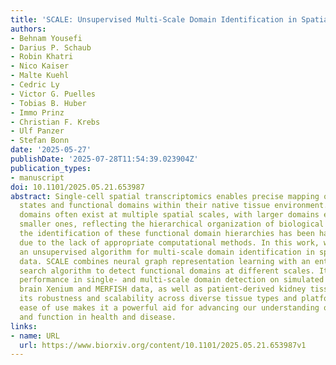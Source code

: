 ```yaml
---
title: 'SCALE: Unsupervised Multi-Scale Domain Identification in Spatial Omics Data'
authors:
- Behnam Yousefi
- Darius P. Schaub
- Robin Khatri
- Nico Kaiser
- Malte Kuehl
- Cedric Ly
- Victor G. Puelles
- Tobias B. Huber
- Immo Prinz
- Christian F. Krebs
- Ulf Panzer
- Stefan Bonn
date: '2025-05-27'
publishDate: '2025-07-28T11:54:39.023904Z'
publication_types:
- manuscript
doi: 10.1101/2025.05.21.653987
abstract: Single-cell spatial transcriptomics enables precise mapping of cellular
  states and functional domains within their native tissue environment. These functional
  domains often exist at multiple spatial scales, with larger domains encompassing
  smaller ones, reflecting the hierarchical organization of biological systems. However,
  the identification of these functional domain hierarchies has been hardly explored
  due to the lack of appropriate computational methods. In this work, we present SCALE,
  an unsupervised algorithm for multi-scale domain identification in spatial transcriptomics
  data. SCALE combines neural graph representation learning with an entropy-based
  search algorithm to detect functional domains at different scales. It reaches state-of-the-art
  performance in single- and multi-scale domain detection on simulated and murine
  brain Xenium and MERFISH data, as well as patient-derived kidney tissue, highlighting
  its robustness and scalability across diverse tissue types and platforms. SCALE’s
  ease of use makes it a powerful aid for advancing our understanding of tissue organization
  and function in health and disease.
links:
- name: URL
  url: https://www.biorxiv.org/content/10.1101/2025.05.21.653987v1
---
```

